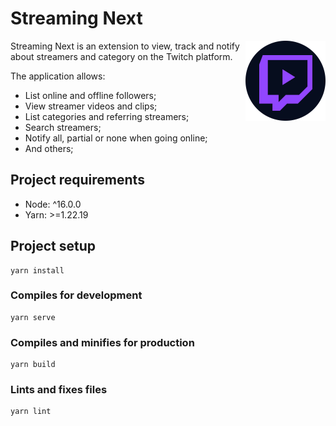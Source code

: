 # Streaming Next

<img src="./public/icons/128.png" align="right" alt="Project Logo" />

Streaming Next is an extension to view, track and notify about streamers and category on the Twitch platform.

The application allows:
- List online and offline followers;
- View streamer videos and clips;
- List categories and referring streamers;
- Search streamers;
- Notify all, partial or none when going online;
- And others;

## Project requirements

- Node: ^16.0.0
- Yarn: >=1.22.19

## Project setup
```
yarn install
```

### Compiles for development
```
yarn serve
```

### Compiles and minifies for production
```
yarn build
```

### Lints and fixes files
```
yarn lint
```
